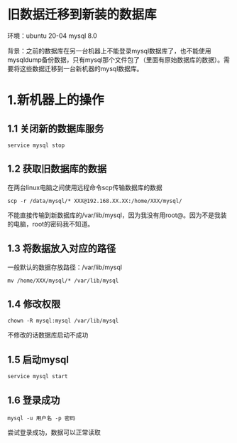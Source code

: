 # 旧数据迁移到新装的数据库

环境：ubuntu 20-04 mysql 8.0

背景：之前的数据库在另一台机器上不能登录mysql数据库了，也不能使用mysqldump备份数据，只有mysql那个文件包了（里面有原始数据库的数据）。需要将这些数据迁移到一台新机器的mysql数据库。

# 1.新机器上的操作

## 1.1 关闭新的数据库服务

```
service mysql stop
```

## 1.2 获取旧数据库的数据 

在两台linux电脑之间使用远程命令scp传输数据库的数据

```
scp -r /data/mysql/* XXX@192.168.XX.XX:/home/XXX/mysql/
```

不能直接传输到新数据库的/var/lib/mysql，因为我没有用root@。因为不是我装的电脑，root的密码我不知道。

## 1.3 将数据放入对应的路径

一般默认的数据存放路径：/var/lib/mysql

```
mv /home/XXX/mysql/* /var/lib/mysql
```

## 1.4 修改权限

```
chown -R mysql:mysql /var/lib/mysql
```

不修改的话数据库启动不成功

## 1.5 启动mysql

```
service mysql start
```

## 1.6 登录成功

```
mysql -u 用户名 -p 密码
```

尝试登录成功，数据可以正常读取



